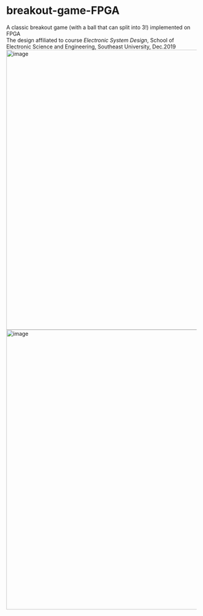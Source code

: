 # breakout-game-FPGA
A classic breakout game (with a ball that can split into 3!) implemented on FPGA  
The design affiliated to course *Electronic System Design*, School of Electronic Science and Engineering, Southeast University, Dec.2019
<img width="740" alt="image" src="https://user-images.githubusercontent.com/42579033/158989475-a4b52143-2523-436a-819a-46ce5502de28.png">
<img width="740" alt="image" src="https://user-images.githubusercontent.com/42579033/158989713-413eecf3-bba8-4a3f-bed2-38efe6eeec9e.png">
